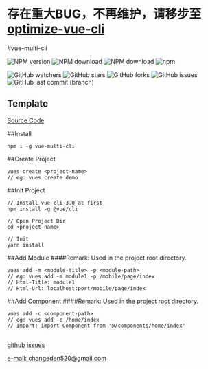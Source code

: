 # 存在重大BUG，不再维护，请移步至[optimize-vue-cli](https://github.com/ChangedenCZD/optimize-vue-cli)
#vue-multi-cli

![NPM version](https://img.shields.io/npm/v/vue-multi-cli.svg)
![NPM download](https://img.shields.io/npm/dm/vue-multi-cli.svg)
![NPM download](https://img.shields.io/npm/dw/vue-multi-cli.svg)
![npm](https://img.shields.io/npm/l/vue-multi-cli.svg)


![GitHub watchers](https://img.shields.io/github/watchers/ChangedenCZD/vue-multi-cli.svg)
![GitHub stars](https://img.shields.io/github/stars/ChangedenCZD/vue-multi-cli.svg)
![GitHub forks](https://img.shields.io/github/forks/ChangedenCZD/vue-multi-cli.svg)
![GitHub issues](https://img.shields.io/github/issues/ChangedenCZD/vue-multi-cli.svg)
![GitHub last commit (branch)](https://img.shields.io/github/last-commit/ChangedenCZD/vue-multi-cli.svg)

## Template
[Source Code](https://github.com/ChangedenCZD/vue-multi)

##Install
```commandline
npm i -g vue-multi-cli
```

##Create Project
```text
vues create <project-name>
// eg: vues create demo
```

##Init Project
```text
// Install vue-cli-3.0 at first.
npm install -g @vue/cli

// Open Project Dir
cd <project-name>

// Init
yarn install 
```

##Add Module
####Remark: Used in the project root directory.
```text
vues add -m <module-title> -p <module-path>
// eg: vues add -m module1 -p /mobile/page/index
// Html-Title: module1
// Html-Url: localhost:port/mobile/page/index
```

##Add Component
####Remark: Used in the project root directory.
```text
vues add -c <component-path>
// eg: vues add -c /home/index
// Import: import Component from '@/components/home/index'
```

##
[github](https://github.com/ChangedenCZD/vue-multi-cli)
[issues](https://github.com/ChangedenCZD/vue-multi-cli/issues)

[e-mail: changeden520@gmail.com]()
